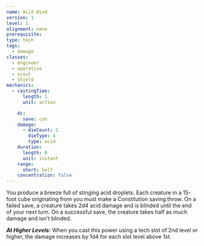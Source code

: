 ```yaml
---
name: Acid Wind
version: 1
level: 1
alignment: none
prerequisite: 
type: tech
tags:
  - damage
classes:
  - engineer
  - operative
  - scout
  - shield
mechanics:
  - castingTime:
      length: 1
      unit: action

    dc:
      save: con
    damage:
      - dieCount: 2
        dieType: 4
        type: acid
    duration:
      length: 0
      unit: instant
    range:
      short: Self
    concentration: false
---
```

You produce a breeze full of stinging acid droplets. Each creature in a 15-foot cube originating from you must make a Constitution saving throw. On a failed save, a creature takes 2d4 acid damage and is blinded until the end of your next turn. On a successful save, the creature takes half as much damage and isn't blinded.

***__At Higher Levels__:*** When you cast this power using a tech slot of 2nd level or higher, the damage increases by 1d4 for each slot level above 1st.
    